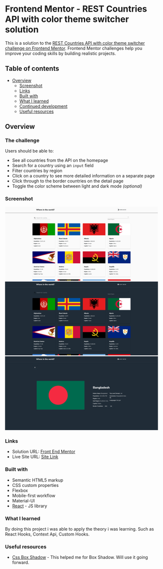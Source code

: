 # Frontend Mentor - REST Countries API with color theme switcher solution

This is a solution to the [REST Countries API with color theme switcher challenge on Frontend Mentor](https://www.frontendmentor.io/challenges/rest-countries-api-with-color-theme-switcher-5cacc469fec04111f7b848ca). Frontend Mentor challenges help you improve your coding skills by building realistic projects. 

## Table of contents

- [Overview](#overview)
  - [Screenshot](#screenshot)
  - [Links](#links)
  - [Built with](#built-with)
  - [What I learned](#what-i-learned)
  - [Continued development](#continued-development)
  - [Useful resources](#useful-resources)


## Overview

### The challenge

Users should be able to:

- See all countries from the API on the homepage
- Search for a country using an `input` field
- Filter countries by region
- Click on a country to see more detailed information on a separate page
- Click through to the border countries on the detail page
- Toggle the color scheme between light and dark mode *(optional)*

### Screenshot

![](./preview01.png)
![](./preview02.png)
![](./preview03.png)


### Links

- Solution URL: [Front End Mentor](https://www.frontendmentor.io/solutions/react-js-context-api-custom-hook-material-ui-M02xm0wln)
- Live Site URL: [Site Link](https://restcountriesapi-react.netlify.app/)


### Built with

- Semantic HTML5 markup
- CSS custom properties
- Flexbox
- Mobile-first workflow
- Material-UI
- [React](https://reactjs.org/) - JS library


### What I learned

By doing this project i was able to apply the theory i was learning. Such as React Hooks, Context Api, Custom Hooks.


### Useful resources

- [Css Box Shadow](https://getcssscan.com/css-box-shadow-examples) - This helped me for Box Shadow. Will use it going forward.
